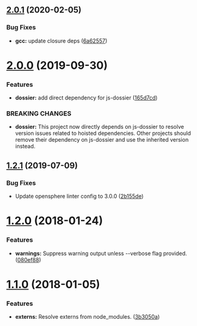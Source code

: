 ## [2.0.1](https://github.com/ngageoint/opensphere-build-docs/compare/v2.0.0...v2.0.1) (2020-02-05)


### Bug Fixes

* **gcc:** update closure deps ([6a62557](https://github.com/ngageoint/opensphere-build-docs/commit/6a6255746523c9a94a608a4dcb5e74ce94c8945e))

# [2.0.0](https://github.com/ngageoint/opensphere-build-docs/compare/v1.2.1...v2.0.0) (2019-09-30)


### Features

* **dossier:** add direct dependency for js-dossier ([165d7cd](https://github.com/ngageoint/opensphere-build-docs/commit/165d7cd))


### BREAKING CHANGES

* **dossier:** This project now directly depends on js-dossier to resolve
version issues related to hoisted dependencies. Other projects should remove
their dependency on js-dossier and use the inherited version instead.

## [1.2.1](https://github.com/ngageoint/opensphere-build-docs/compare/v1.2.0...v1.2.1) (2019-07-09)


### Bug Fixes

* Update opensphere linter config to 3.0.0 ([2b155de](https://github.com/ngageoint/opensphere-build-docs/commit/2b155de))

<a name="1.2.0"></a>
# [1.2.0](https://github.com/ngageoint/opensphere-build-docs/compare/v1.1.0...v1.2.0) (2018-01-24)


### Features

* **warnings:** Suppress warning output unless --verbose flag provided. ([080ef88](https://github.com/ngageoint/opensphere-build-docs/commit/080ef88))

<a name="1.1.0"></a>
# [1.1.0](https://github.com/ngageoint/opensphere-build-docs/compare/v1.0.0...v1.1.0) (2018-01-05)


### Features

* **externs:** Resolve externs from node_modules. ([3b3050a](https://github.com/ngageoint/opensphere-build-docs/commit/3b3050a))
